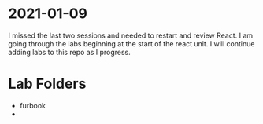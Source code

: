 # 2021-01-09

I missed the last two sessions and needed to restart and review React.  I am going through the labs beginning at the start of the react unit.  I will continue adding labs to this repo as I progress.


# Lab Folders

 - furbook
 - 


